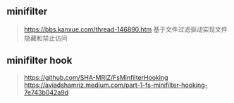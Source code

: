 ## minifilter
> https://bbs.kanxue.com/thread-146890.htm 基于文件过滤驱动实现文件隐藏和禁止访问


## minifilter hook
> https://github.com/SHA-MRIZ/FsMinfilterHooking  
> https://aviadshamriz.medium.com/part-1-fs-minifilter-hooking-7e743b042a9d      
